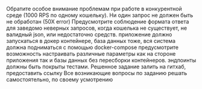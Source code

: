 [//]: # (Добрый день, уважаемый соискатель, данное задание нацелено на выявление вашего)

[//]: # (реального уровня в разработке на java, поэтому отнеситесь к нему, как к работе на)

[//]: # (проекте. Выполняйте его честно и проявите себя по максимуму, удачи!)

[//]: # (Напишите приложение, которое по REST принимает запрос вида)
[//]: # (POST api/v1/wallet)

[//]: # ({)

[//]: # (valletId: UUID,)

[//]: # (operationType: DEPOSIT or WITHDRAW,)

[//]: # (amount: 1000)

[//]: # (})
[//]: # (после выполнять логику по изменению счета в базе данных)

[//]: # (также есть возможность получить баланс кошелька)

[//]: # (GET api/v1/wallets/{WALLET_UUID})
[//]: # (стек:)

[//]: # (java 8-17)

[//]: # (Spring 3)

[//]: # (Postgresql)
[//]: # (Должны быть написаны миграции для базы данных с помощью liquibase)
Обратите особое внимание проблемам при работе в конкурентной среде (1000 RPS по
одному кошельку). Ни один запрос не должен быть не обработан (50Х error)
Предусмотрите соблюдение формата ответа для заведомо неверных запросов, когда
кошелька не существует, не валидный json, или недостаточно средств.
приложение должно запускаться в докер контейнере, база данных тоже, вся система
должна подниматься с помощью docker-compose
предусмотрите возможность настраивать различные параметры как на стороне
приложения так и базы данных без пересборки контейнеров.
эндпоинты должны быть покрыты тестами.
Решенное задание залить на гитхаб, предоставить ссылку
Все возникающие вопросы по заданию решать самостоятельно, по своему
усмотрению